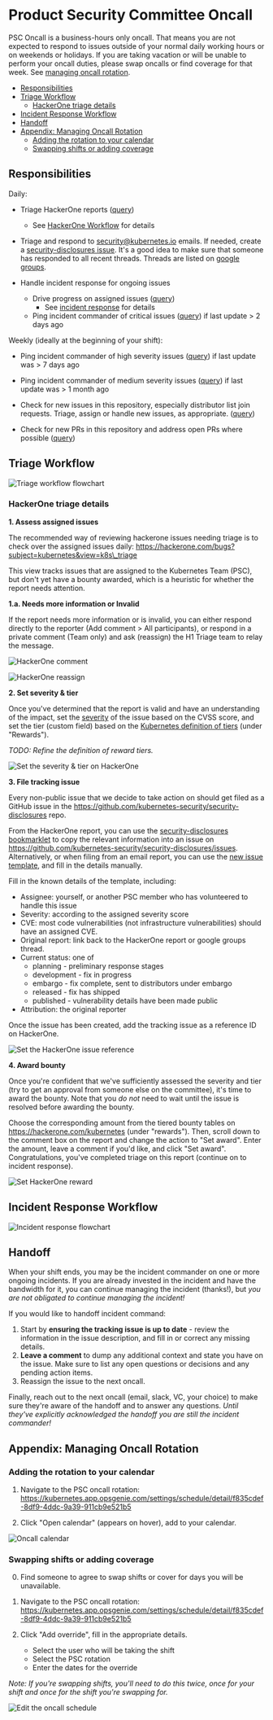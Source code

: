 # Product Security Committee Oncall

PSC Oncall is a business-hours only oncall. That means you are not expected to
respond to issues outside of your normal daily working hours or on weekends or
holidays. If you are taking vacation or will be unable to perform your oncall
duties, please swap oncalls or find coverage for that week. See [managing oncall
rotation](#appendix-managing-oncall-rotation).

- [Responsibilities](#responsibilities)
- [Triage Workflow](#triage-workflow)
  - [HackerOne triage details](#hackerone-triage-details)
- [Incident Response Workflow](#incident-response-workflow)
- [Handoff](#handoff)
- [Appendix: Managing Oncall Rotation](#appendix-managing-oncall-rotation)
  - [Adding the rotation to your calendar](#adding-the-rotation-to-your-calendar)
  - [Swapping shifts or adding coverage](#swapping-shifts-or-adding-coverage)

## Responsibilities

Daily:

- Triage HackerOne reports ([query](https://hackerone.com/bugs?subject=kubernetes&view=k8s_triage))
  - See [HackerOne Workflow](#hackerone-triage-details) for details

- Triage and respond to security@kubernetes.io emails. If needed, create a [security-disclosures issue](https://github.com/kubernetes-security/security-disclosures/issues).
  It's a good idea to make sure that someone has responded to all recent threads. Threads are listed on [google groups](https://groups.google.com/a/kubernetes.io/forum/#!forum/security).

- Handle incident response for ongoing issues
  - Drive progress on assigned issues ([query](https://github.com/kubernetes-security/security-disclosures/issues/assigned/@me))
    - See [incident response](#incident-response-workflow) for details
  - Ping incident commander of critical issues
    ([query](https://github.com/kubernetes-security/security-disclosures/issues?q=is%3Aissue+is%3Aopen+sort%3Aupdated-asc+label%3Aseverity%2Fcritical))
    if last update > 2 days ago

Weekly (ideally at the beginning of your shift):

- Ping incident commander of high severity issues
  ([query](https://github.com/kubernetes-security/security-disclosures/issues?q=is%3Aissue+is%3Aopen+sort%3Aupdated-asc+label%3Aseverity%2Fhigh))
  if last update was > 7 days ago

- Ping incident commander of medium severity issues
  ([query](https://github.com/kubernetes-security/security-disclosures/issues?q=is%3Aissue+is%3Aopen+sort%3Aupdated-asc+label%3Aseverity%2Fmedium))
  if last update was > 1 month ago

- Check for new issues in this repository, especially distributor list join requests. Triage, assign or handle new issues, as appropriate.
  ([query](https://github.com/kubernetes/security/issues))

- Check for new PRs in this repository and address open PRs where possible
  ([query](https://github.com/kubernetes/security/pulls))

## Triage Workflow

![Triage workflow flowchart](images/psc-oncall-triage-flow.png)

### HackerOne triage details

**1. Assess assigned issues**

The recommended way of reviewing hackerone issues needing triage is to check
over the assigned issues daily:
https://hackerone.com/bugs?subject=kubernetes&view=k8s\_triage

This view tracks issues that are assigned to the Kubernetes Team (PSC), but
don't yet have a bounty awarded, which is a heuristic for whether the report
needs attention.

**1.a. Needs more information or Invalid**

If the report needs more information or is invalid, you can either respond
directly to the reporter (Add comment > All participants), or respond in a
private comment (Team only) and ask (reassign) the H1 Triage team to relay the
message.

![HackerOne comment](images/psc-oncall-h1-triage-comment.png)

![HackerOne reassign](images/psc-oncall-h1-triage-reassign.png)

**2. Set severity & tier**

Once you've determined that the report is valid and have an understanding of the
impact, set the [severity][] of the issue based on the CVSS score, and set the
tier (custom field) based on the [Kubernetes definition of
tiers](https://hackerone.com/kubernetes) (under "Rewards").

_TODO: Refine the definition of reward tiers._

![Set the severity & tier on HackerOne](images/psc-oncall-h1-triage-severity.png)

[severity]: security-release-process.md#severity-thresholds---how-we-do-vulnerability-scoring

**3. File tracking issue**

Every non-public issue that we decide to take action on should get filed as a
GitHub issue in the https://github.com/kubernetes-security/security-disclosures
repo.

From the HackerOne report, you can use the [security-disclosures
bookmarklet][bookmarklet] to copy the relevant information into an issue on
https://github.com/kubernetes-security/security-disclosures/issues. Alternatively,
or when filing from an email report, you can use the [new issue template][], and
fill in the details manually.

Fill in the known details of the template, including:

- Assignee: yourself, or another PSC member who has volunteered to handle this
  issue
- Severity: according to the assigned severity score
- CVE: most code vulnerabilities (not infrastructure vulnerabilities) should
  have an assigned CVE.
- Original report: link back to the HackerOne report or google groups thread.
- Current status: one of
    - planning - preliminary response stages
    - development - fix in progress
    - embargo - fix complete, sent to distributors under embargo
    - released - fix has shipped
    - published - vulnerability details have been made public
- Attribution: the original reporter

Once the issue has been created, add the tracking issue as a reference ID on
HackerOne.

![Set the HackerOne issue reference](images/psc-oncall-h1-triage-references.png)

[bookmarklet]: https://github.com/kubernetes-security/security-disclosures#hackerone-issue-escalation
[new issue template]: https://github.com/kubernetes-security/security-disclosures/issues/new?template=vulnerability.md

**4. Award bounty**

Once you're confident that we've sufficiently assessed the severity and tier
(try to get an approval from someone else on the committee), it's time to award
the bounty. Note that you _do not_ need to wait until the issue is resolved
before awarding the bounty.

Choose the corresponding amount from the tiered bounty tables on
https://hackerone.com/kubernetes (under "rewards"). Then, scroll down to the
comment box on the report and change the action to "Set award". Enter the
amount, leave a comment if you'd like, and click "Set award". Congratulations,
you've completed triage on this report (continue on to incident response).

![Set HackerOne reward](images/psc-oncall-h1-triage-reward.png)

## Incident Response Workflow

![Incident response flowchart](images/psc-oncall-incident-flow.png)

## Handoff

When your shift ends, you may be the incident commander on one or more ongoing
incidents. If you are already invested in the incident and have the bandwidth
for it, you can continue managing the incident (thanks!), but _you are not
obligated to continue managing the incident!_

If you would like to handoff incident command:

1.  Start by **ensuring the tracking issue is up to date** - review the
    information in the issue description, and fill in or correct any missing
    details.
2.  **Leave a comment** to dump any additional context and state you have on the
    issue. Make sure to list any open questions or decisions and any pending
    action items.
3.  Reassign the issue to the next oncall.

Finally, reach out to the next oncall (email, slack, VC, your choice) to make
sure they're aware of the handoff and to answer any questions. _Until they've
explicitly acknowledged the handoff you are still the incident commander!_

## Appendix: Managing Oncall Rotation

### Adding the rotation to your calendar

1. Navigate to the PSC oncall rotation:
   https://kubernetes.app.opsgenie.com/settings/schedule/detail/f835cdef-8df9-4ddc-9a39-911cb9e521b5

2. Click "Open calendar" (appears on hover), add to your calendar.

![Oncall calendar](images/psc-oncall-calendar.png)

### Swapping shifts or adding coverage

0. Find someone to agree to swap shifts or cover for days you will be
   unavailable.

1. Navigate to the PSC oncall rotation:
   https://kubernetes.app.opsgenie.com/settings/schedule/detail/f835cdef-8df9-4ddc-9a39-911cb9e521b5

2. Click "Add override", fill in the appropriate details.
    - Select the user who will be taking the shift
    - Select the PSC rotation
    - Enter the dates for the override

_Note: If you're swapping shifts, you'll need to do this twice, once for your
shift and once for the shift you're swapping for._


![Edit the oncall schedule](images/psc-oncall-override.png)
